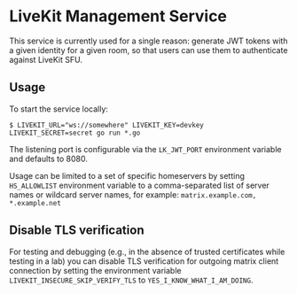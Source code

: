 # LiveKit Management Service

This service is currently used for a single reason: generate JWT tokens with a given identity for a given room, so that users can use them to authenticate against LiveKit SFU.

## Usage

To start the service locally:

```
$ LIVEKIT_URL="ws://somewhere" LIVEKIT_KEY=devkey LIVEKIT_SECRET=secret go run *.go
```

The listening port is configurable via the `LK_JWT_PORT` environment variable and defaults to 8080.

Usage can be limited to a set of specific homeservers by setting `HS_ALLOWLIST` environment variable to a comma-separated list of server names or wildcard server names, for example: `matrix.example.com, *.example.net`

## Disable TLS verification

For testing and debugging (e.g., in the absence of trusted certificates while testing in a lab) you can disable TLS verification for outgoing matrix client connection by setting the environment variable `LIVEKIT_INSECURE_SKIP_VERIFY_TLS` to `YES_I_KNOW_WHAT_I_AM_DOING`.
